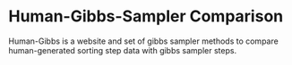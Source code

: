 # Human-Gibbs-Sampler Comparison

Human-Gibbs is a website and set of gibbs sampler methods to compare
human-generated sorting step data with gibbs sampler steps.
